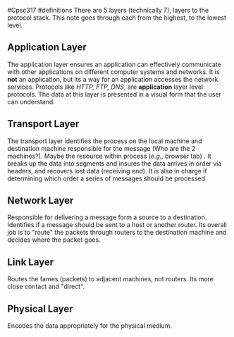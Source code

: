 #Cpsc317 #definitions 
There are 5 layers (technically 7), layers to the protocol stack.  This note goes through each from the highest, to the lowest level.

## Application Layer

The application layer ensures an application can effectively communicate with other applications on different computer systems and networks. It is **not** an application, but its a way for an application accesses the network services. Protocols like *HTTP, FTP, DNS*, are **application** layer level protocols. The data at this layer is presented in a visual form that the user can understand.

## Transport Layer
The transport layer identifies the process on the local machine and destination machine responsible for the message (Who are the 2 machines?). Maybe the resource within process (*e.g.,* browser tab) . It breaks up the data into segments and insures the data arrives in order via headers, and recovers lost data (receiving end). It is also in charge if determining which order a series of messages should be processed
## Network Layer

Responsible for delivering a message form a source to a destination. Identifies if a message should be sent to a host or another router. Its overall job is to "route" the packets through routers to the destination machine and decides where the packet goes.
## Link Layer
Routes the fames (packets) to adjacent machines, not routers. Its more close contact and "direct".
## Physical Layer
Encodes the data appropriately for the physical medium.
